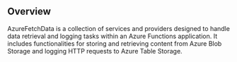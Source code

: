 ## Overview

AzureFetchData is a collection of services and providers designed to handle data retrieval and logging tasks within an Azure Functions application. 
It includes functionalities for storing and retrieving content from Azure Blob Storage and logging HTTP requests to Azure Table Storage.
